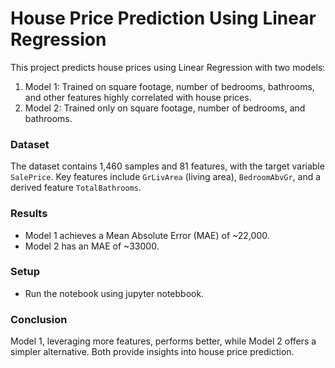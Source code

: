 # House Price Prediction Using Linear Regression

This project predicts house prices using Linear Regression with two models:  
1. Model 1: Trained on square footage, number of bedrooms, bathrooms, and other features highly correlated with house prices.  
2. Model 2: Trained only on square footage, number of bedrooms, and bathrooms.  

### Dataset
The dataset contains 1,460 samples and 81 features, with the target variable `SalePrice`. Key features include `GrLivArea` (living area), `BedroomAbvGr`, and a derived feature `TotalBathrooms`.  

### Results  
- Model 1 achieves a Mean Absolute Error (MAE) of ~22,000.  
- Model 2 has an MAE of ~33000.  

### Setup  
- Run the notebook using jupyter notebbook.  

### Conclusion  
Model 1, leveraging more features, performs better, while Model 2 offers a simpler alternative. Both provide insights into house price prediction.  
